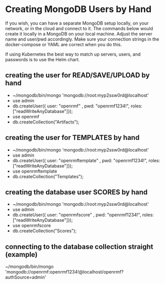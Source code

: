 # Creating MongoDB Users by Hand

If you wish, you can have a separate MongoDB setup locally, on your network, or in the cloud and connect to it.
The commands below would create it locally in a MongoDB on your local machine. Adjust the server name and user/pwd
accordingly. Make sure your connection strings in the docker-compose or YAML are correct when you do this. 

If using Kubernetes the best way to match up servers, users, and passwords is to use the Helm chart.

## creating the user for READ/SAVE/UPLOAD by hand
* ~/mongodb/bin/mongo 'mongodb://root:myp2ssw0rd@localhost'
* use admin
* db.createUser({ user: "openrmf" , pwd: "openrmf1234!", roles: ["readWriteAnyDatabase"]});
* use openrmf
* db.createCollection("Artifacts");

## creating the user for TEMPLATES by hand
* ~/mongodb/bin/mongo 'mongodb://root:myp2ssw0rd@localhost'
* use admin
* db.createUser({ user: "openrmftemplate" , pwd: "openrmf1234!", roles: ["readWriteAnyDatabase"]});
* use openrmftemplate
* db.createCollection("Templates");

## creating the database user SCORES by hand
* ~/mongodb/bin/mongo 'mongodb://root:myp2ssw0rd@localhost'
* use admin
* db.createUser({ user: "openrmfscore" , pwd: "openrmf1234!", roles: ["readWriteAnyDatabase"]});
* use openrmfscore
* db.createCollection("Scores");

## connecting to the database collection straight (example)
~/mongodb/bin/mongo 'mongodb://openrmf:openrmf1234!@localhost/openrmf?authSource=admin'